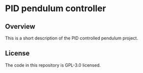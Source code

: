 # PID pendulum controller
## Overview
This is a short description of the PID controlled pendulum project.

## License
The code in this repository is GPL-3.0 licensed.
